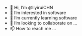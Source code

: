 - 👋 Hi, I’m @liyiruiCHN
- 👀 I’m interested in software
- 🌱 I’m currently learning software
- 💞️ I’m looking to collaborate on ...
- 📫 How to reach me ...

<!---
liyiruiCHN/liyiruiCHN is a ✨ special ✨ repository because its `README.md` (this file) appears on your GitHub profile.
You can click the Preview link to take a look at your changes.
--->
